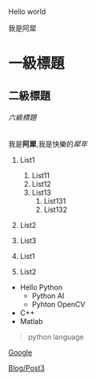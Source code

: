 Hello world

我是阿犀

# 一級標題

## 二級標題

###### 六級標題

我是**阿犀**,我是快樂的*犀年*

1. List1
    1. List11
    1. List12
    1. List13
        1. List131
        2. List132
1. List2

1. List3


1. List1
2. List2

* Hello Python
    * Python AI
    * Pyhton OpenCV
* C++
* Matlab

> python language

[Google](https://www.google.com)

[Blog/Post3](../post-2)
